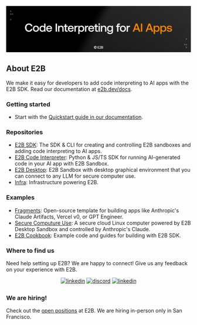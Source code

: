 <img src="organization-readme.png"/>

## About E2B

We make it easy for developers to add code interpreting to AI apps with the E2B SDK. Read our documentation at [e2b.dev/docs](https://e2b.dev/docs).

<h3>Getting started</h3>

- Start with the [Quickstart guide in our documentation](https://e2b.dev/docs/quickstart).

<h3>Repositories</h3>

- [E2B SDK](https://github.com/e2b-dev/E2B): The SDK & CLI for creating and controlling E2B sandboxes and adding code interpreting to AI apps.
- [E2B Code Interpreter](https://github.com/e2b-dev/code-interpreter): Python & JS/TS SDK for running AI-generated code in your AI app with E2B Sandbox.
- [E2B Desktop](https://github.com/e2b-dev/desktop): E2B Sandbox with desktop graphical environment that you can connect to any LLM for secure computer use.
- [Infra](https://github.com/e2b-dev/infra): Infrastructure powering E2B.

<h3>Examples</h3>

- [Fragments](https://github.com/e2b-dev/fragments): Open-source template for building apps like Anthropic's Claude Artifacts, Vercel v0, or GPT Engineer.
- [Secure Computure Use](https://github.com/e2b-dev/secure-computer-use): A secure cloud Linux computer powered by E2B Desktop Sandbox and controlled by Anthropic's Claude.
- [E2B Cookbook](https://github.com/e2b-dev/e2b-cookbook): Example code and guides for building with E2B SDK.
 
<h3>Where to find us</h3>

Need help setting up E2B? We are happy to connect! Give us any feedback on your experience with E2B. 
<div align='center'>
<!-- <a href="https://e2b.dev/docs" target="_blank">
<img src="https://img.shields.io/badge/docs-%2300acee.svg?color=143D52&style=for-the-badge&logo=x&logoColor=white" alt=docs style="margin-bottom: 5px;"/></a>  -->
<a href="https://x.com/e2b" target="_blank">
<img src="https://img.shields.io/badge/x (twitter)-%2300acee.svg?color=000000&style=for-the-badge&logo=x&logoColor=white" alt=linkedin style="margin-bottom: 5px;"/></a> 
<a href="https://discord.com/invite/U7KEcGErtQ" target="_blank">
<img src="https://img.shields.io/badge/discord -%2300acee.svg?color=143D52&style=for-the-badge&logo=discord&logoColor=white" alt=discord style="margin-bottom: 5px;"/></a> 
<a href="https://www.linkedin.com/company/e2b-dev/" target="_blank">
<img src="https://img.shields.io/badge/linkedin-%2300acee.svg?color=000000&style=for-the-badge&logo=linkedin&logoColor=white" alt=linkedin style="margin-bottom: 5px;"/></a> 
</div align='center'>

<h3>We are hiring!</h3>

Check out the [open positions](https://e2b.dev/careers) at E2B. We are hiring in-person only in San Francisco.

</li>

<br>


